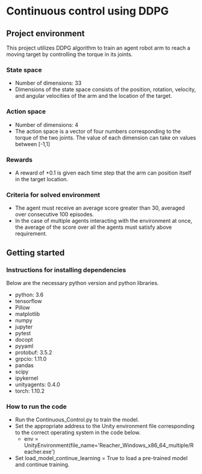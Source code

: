 # Continuous control using DDPG
## Project environment
This project utilizes DDPG algorithm to train an agent robot arm to reach a moving target by controlling the torque in its joints.

### State space
- Number of dimensions: 33
- Dimensions of the state space consists of the position, rotation, velocity, and angular velocities of the arm and the location of the target.

### Action space
- Number of dimensions: 4
- The action space is a vector of four numbers corresponding to the torque of the two joints. The value of each dimension can take on values between [-1,1]
  
### Rewards
- A reward of +0.1 is given each time step that the arm can position itself in the target location.

### Criteria for solved environment
- The agent must receive an average score greater than 30, averaged over consecutive 100 episodes.
- In the case of multiple agents interacting with the environment at once, the average of the score over all the agents must satisfy above requirement.

## Getting started

### Instructions for installing dependencies
Below are the necessary python version and python libraries.
  - python: 3.6
  - tensorflow
  - Pillow
  - matplotlib
  - numpy
  - jupyter
  - pytest
  - docopt
  - pyyaml
  - protobuf: 3.5.2
  - grpcio: 1.11.0
  - pandas
  - scipy
  - ipykernel
  - unityagents: 0.4.0
  - torch: 1.10.2

### How to run the code
- Run the Continuous_Control.py to train the model.
- Set the appropriate address to the Unity environment file corresponding to the correct operating system in the code below.
    - env = UnityEnvironment(file_name='Reacher_Windows_x86_64_multiple/Reacher.exe')
- Set load_model_continue_learning = True to load a pre-trained model and continue training.
